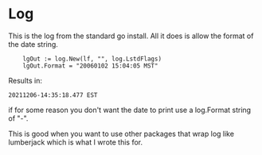 # Log
This is the log from the standard go install. All it does is allow the format of the date string. 

```
	lgOut := log.New(lf, "", log.LstdFlags)
	lgOut.Format = "20060102 15:04:05 MST"
```
Results in: 
```
20211206-14:35:18.477 EST
```
if for some reason you don't want the date to print use a log.Format string of "-".

This is good when you want to use other packages that wrap log like lumberjack which is what I wrote this for.
